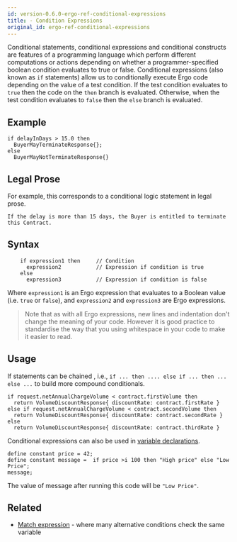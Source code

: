 ```yaml
---
id: version-0.6.0-ergo-ref-conditional-expressions
title: - Condition Expressions
original_id: ergo-ref-conditional-expressions
---
```


Conditional statements, conditional expressions and conditional constructs are features of a programming language which perform different computations or actions depending on whether a programmer-specified boolean condition evaluates to true or false.  Conditional expressions (also known as `if` statements) allow us to conditionally execute Ergo code depending on the value of a test condition. If the test condition evaluates to `true` then the code on the `then` branch is evaluated. Otherwise, when the test condition evaluates to `false` then the `else` branch is evaluated.

Example
-------

```ergo
if delayInDays > 15.0 then
  BuyerMayTerminateResponse{};
else 
  BuyerMayNotTerminateResponse{}
```

Legal Prose
-----------

For example, this corresponds to a conditional logic statement in legal
prose.

    If the delay is more than 15 days, the Buyer is entitled to terminate this Contract.

Syntax
------

```
    if expression1 then     // Condition
      expression2           // Expression if condition is true
    else
      expression3           // Expression if condition is false
```

Where `expression1` is an Ergo expression that evaluates to a Boolean
value (i.e. `true` or `false`), and `expression2` and `expression3` are
Ergo expressions.

> Note that as with all Ergo expressions, new lines and indentation
> don't change the meaning of your code. However it is good practice to
> standardise the way that you using whitespace in your code to make it
> easier to read.

Usage
-----

If statements can be chained , i.e., `if ... then .... else if ... then ... else ...` to build more compound conditionals.

```ergo
if request.netAnnualChargeVolume < contract.firstVolume then
  return VolumeDiscountResponse{ discountRate: contract.firstRate }
else if request.netAnnualChargeVolume < contract.secondVolume then 
  return VolumeDiscountResponse{ discountRate: contract.secondRate }
else 
  return VolumeDiscountResponse{ discountRate: contract.thirdRate }
```

Conditional expressions can also be used in [variable declarations](ergo-variable-declarations.md).

```ergo
define constant price = 42;
define constant message =  if price >i 100 then "High price" else "Low Price";
message;
```

The value of message after running this code will be `"Low Price"`.

Related
-------

-   [Match expression](ergo-ref-match-expressions.md) - where many
    alternative conditions check the same variable
